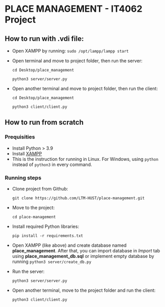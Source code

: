 # PLACE MANAGEMENT - IT4062 Project

## How to run with .vdi file:
- Open XAMPP by running: ```sudo /opt/lampp/lampp start```
- Open terminal and move to project folder, then run the server:

    ```cd Desktop/place_management``` 

    ```python3 server/server.py```

- Open another terminal and move to project folder, then run the client:

    ```cd Desktop/place_management``` 

    ```python3 client/client.py```

## How to run from scratch
### Prequisities
- Install Python > 3.9
- Install [XAMPP](https://www.apachefriends.org/)
- This is the instruction for running in Linux. For Windows, using `python` instead of `python3` in every command.
### Running steps
- Clone project from Github:

    `git clone https://github.com/LTM-HUST/place-management.git`

- Move to the project:

    `cd place-management`

- Install required Python libraries:

    `pip install -r requirements.txt`

- Open XAMPP (like above) and create database named **place_management**. After that, you can import database in *Import* tab using **place_management_db.sql** or implement empty database by running `python3 server/create_db.py`

- Run the server:

    `python3 server/server.py`

- Open another terminal, move to the project folder and run the client:

    `python3 client/client.py`